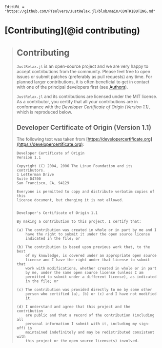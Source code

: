 ```@meta
EditURL = "https://github.com/PTsolvers/JustRelax.jl/blob/main/CONTRIBUTING.md"
```

# [Contributing](@id contributing)

> # Contributing
> 
> `JustRelax.jl` is an open-source project and we are very happy to accept contributions
> from the community. Please feel free to open issues or submit patches (preferably
> as pull requests) any time. For planned larger contributions, it is often
> beneficial to get in contact with one of the principal developers first (see
> [Authors](@ref)).
> 
> `JustRelax.jl` and its contributions are licensed under the MIT license. As a contributor, you certify that all your
> contributions are in conformance with the *Developer Certificate of Origin
> (Version 1.1)*, which is reproduced below.
> 
> ## Developer Certificate of Origin (Version 1.1)
> The following text was taken from
> [https://developercertificate.org](https://developercertificate.org):
> 
>     Developer Certificate of Origin
>     Version 1.1
> 
>     Copyright (C) 2004, 2006 The Linux Foundation and its contributors.
>     1 Letterman Drive
>     Suite D4700
>     San Francisco, CA, 94129
> 
>     Everyone is permitted to copy and distribute verbatim copies of this
>     license document, but changing it is not allowed.
> 
> 
>     Developer's Certificate of Origin 1.1
> 
>     By making a contribution to this project, I certify that:
> 
>     (a) The contribution was created in whole or in part by me and I
>         have the right to submit it under the open source license
>         indicated in the file; or
> 
>     (b) The contribution is based upon previous work that, to the best
>         of my knowledge, is covered under an appropriate open source
>         license and I have the right under that license to submit that
>         work with modifications, whether created in whole or in part
>         by me, under the same open source license (unless I am
>         permitted to submit under a different license), as indicated
>         in the file; or
> 
>     (c) The contribution was provided directly to me by some other
>         person who certified (a), (b) or (c) and I have not modified
>         it.
> 
>     (d) I understand and agree that this project and the contribution
>         are public and that a record of the contribution (including all
>         personal information I submit with it, including my sign-off) is
>         maintained indefinitely and may be redistributed consistent with
>         this project or the open source license(s) involved.

